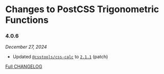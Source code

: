 # Changes to PostCSS Trigonometric Functions

### 4.0.6

_December 27, 2024_

- Updated [`@csstools/css-calc`](https://github.com/csstools/postcss-plugins/tree/main/packages/css-calc) to [`2.1.1`](https://github.com/csstools/postcss-plugins/tree/main/packages/css-calc/CHANGELOG.md#211) (patch)

[Full CHANGELOG](https://github.com/csstools/postcss-plugins/tree/main/plugins/postcss-trigonometric-functions/CHANGELOG.md)

